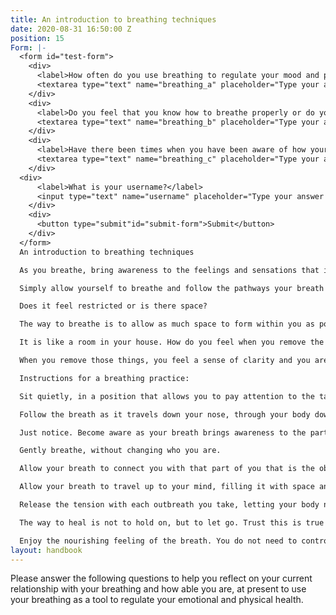 ```yaml
---
title: An introduction to breathing techniques
date: 2020-08-31 16:50:00 Z
position: 15
Form: |-
  <form id="test-form">
    <div>
      <label>How often do you use breathing to regulate your mood and physical tension?</label>
      <textarea type="text" name="breathing_a" placeholder="Type your answer here"/></textarea>
    </div>
    <div>
      <label>Do you feel that you know how to breathe properly or do you feel that you cannot control your breathing?</label>
      <textarea type="text" name="breathing_b" placeholder="Type your answer here"/></textarea>
    </div>
    <div>
      <label>Have there been times when you have been aware of how your breathing can be used to bring yourself back to a state of relaxation and balance?</label>
      <textarea type="text" name="breathing_c" placeholder="Type your answer here"/></textarea>
    </div>
  <div>
      <label>What is your username?</label>
      <input type="text" name="username" placeholder="Type your answer here"/></input>
    </div>
    <div>
      <button type="submit"id="submit-form">Submit</button>
    </div>
  </form>
  An introduction to breathing techniques

  As you breathe, bring awareness to the feelings and sensations that it brings to your body. The sensations may be uncomfortable and you may feel resistance.

  Simply allow yourself to breathe and follow the pathways your breath wants to flow.

  Does it feel restricted or is there space?

  The way to breathe is to allow as much space to form within you as possible, for the more space within you, the more stillness and peace you will feel.

  It is like a room in your house. How do you feel when you remove the clutter and those things that take up space but do not bring you joy or pleasure?

  When you remove those things, you feel a sense of clarity and you are able to use the room for the purpose you intend. Again, much of this refers to distraction and clearing space for those things that cause distraction, to be noticed, not judged or condemned, but removed so that you can experience a feeling within you, that allows you to enjoy the space and feel connected to who you are.

  Instructions for a breathing practice:

  Sit quietly, in a position that allows you to pay attention to the task. Eliminate distractions and anything that may steal away your attention, so that you can focus on your breath.

  Follow the breath as it travels down your nose, through your body down into your belly. Stay with the breath as it moves all the way down, deep into your belly and fills it with space. Experience the space that it creates and notice the obstacles that come in the way as your breath travels down through your body. Are there pains? Is there any discomfort? Are there feelings that arise that catch your mind as you follow the breath?

  Just notice. Become aware as your breath brings awareness to the parts of you that need attention. Your breath will help to guide your inner awareness to those parts of you that need compassion and need to be soothed.

  Gently breathe, without changing who you are.

  Allow your breath to connect you with that part of you that is the observer of your experience, not the mind, but the conscious observer of who you are in the moment.

  Allow your breath to travel up to your mind, filling it with space and light and allowing the nature of the mind to calm itself and release the need to control.

  Release the tension with each outbreath you take, letting your body naturally let go of any tensions or feelings that it is holding. Sink into the experience of being just as you are. Sit with the experience of breathing space into your internal world. Gently trusting that there is nothing you need to do but keep your attention on your breathing , allowing it to fill you with space. This space is stillness and it will remind you of how peace is the ability for you to hold space within yourself.

  The way to heal is not to hold on, but to let go. Trust this is true and allow your body to become calm and soft. Allow the tensions and the things you are holding to gently fade away with the knowing that you are perfect just as you are, there is no need to change, just to let go of anything you have been holding.

  Enjoy the nourishing feeling of the breath. You do not need to control it, just allow it to flow to all those parts of you that need more space. Allow it to flow and allow yourself to be. Gently return yourself to the space you inhabit and bring that gentle pace back to how you live your day. The breath is always available, always free to help you return to a space of still and calm within yourself.
layout: handbook
---
```


Please answer the following questions to help you reflect on your current relationship with your breathing and how able you are, at present to use your breathing as a tool to regulate your emotional and physical health.
